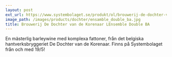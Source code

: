 ```yaml
---
layout: post
ext_url: https://www.systembolaget.se/produkt/ol/brouwerij-de-dochter-van-de-korenaar-1030802/
image_path: /images/products/dochter/ensamble_double_ba.jpg
title: Brouwerij De Dochter van de Korenaar LEnsemble Double BA
---
```


En mästerlig barleywine med komplexa fattoner, från det belgiska hantverksbryggeriet De Dochter van de Korenaar. Finns på Systembolaget från och med 19/5!